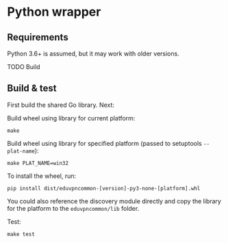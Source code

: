 # Python wrapper

## Requirements

Python 3.6+ is assumed, but it may work with older versions.

TODO Build

## Build & test

First build the shared Go library. Next:

Build wheel using library for current platform:

```shell
make
```

Build wheel using library for specified platform (passed to setuptools `--plat-name`):

```shell
make PLAT_NAME=win32
```

To install the wheel, run:

```shell
pip install dist/eduvpncommon-[version]-py3-none-[platform].whl
```

You could also reference the discovery module directly and copy the library for the platform to the `eduvpncommon/lib`
folder.

Test:

```shell
make test
```
